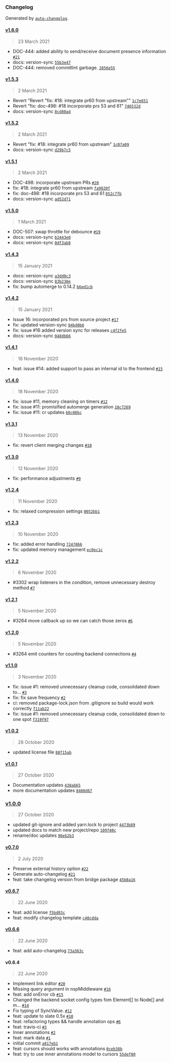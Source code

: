 ### Changelog

Generated by [`auto-changelog`](https://github.com/CookPete/auto-changelog).

#### [v1.6.0](https://github.com/docket-hq/slate-sheikah/compare/v1.5.3...v1.6.0)

> 23 March 2021

- DOC-444: added ability to send/receive document presence information [`#21`](https://github.com/docket-hq/slate-sheikah/pull/21)
- docs: version-sync [`55b3e47`](https://github.com/docket-hq/slate-sheikah/commit/55b3e474d637b9c199c4466b623779f840986c62)
- DOC-444: removed commitlint garbage. [`2856e55`](https://github.com/docket-hq/slate-sheikah/commit/2856e55e558b7688822dac11accf0ad5cc6241ab)

#### [v1.5.3](https://github.com/docket-hq/slate-sheikah/compare/v1.5.2...v1.5.3)

> 2 March 2021

- Revert "Revert "fix: #18: integrate pr60 from upstream"" [`1c7e651`](https://github.com/docket-hq/slate-sheikah/commit/1c7e65135a9a50895a1263461b51a7d23faaa666)
- Revert "fix: doc-498: #18 incorporate prs 53 and 61" [`746532d`](https://github.com/docket-hq/slate-sheikah/commit/746532db16032a894682d447a6fa556a594ce39d)
- docs: version-sync [`8cd80ad`](https://github.com/docket-hq/slate-sheikah/commit/8cd80ad482ed143e1ad0c4f436ae0212f8709515)

#### [v1.5.2](https://github.com/docket-hq/slate-sheikah/compare/v1.5.1...v1.5.2)

> 2 March 2021

- Revert "fix: #18: integrate pr60 from upstream" [`1c07a09`](https://github.com/docket-hq/slate-sheikah/commit/1c07a091ea9b37115dd48b9a7bd6afc7e5733ca7)
- docs: version-sync [`d29b7c5`](https://github.com/docket-hq/slate-sheikah/commit/d29b7c582feacb55f17a0dc012ca349e4316bbed)

#### [v1.5.1](https://github.com/docket-hq/slate-sheikah/compare/v1.5.0...v1.5.1)

> 2 March 2021

- DOC-498: incorporate upstream PRs  [`#20`](https://github.com/docket-hq/slate-sheikah/pull/20)
- fix: #18: integrate pr60 from upstream [`fa9820f`](https://github.com/docket-hq/slate-sheikah/commit/fa9820fb08c9e900b5e05ad0b6cbed3cd658ab19)
- fix: doc-498: #18 incorporate prs 53 and 61 [`852c7fb`](https://github.com/docket-hq/slate-sheikah/commit/852c7fb59c26fbec1b14ec44a7d008416c36dc30)
- docs: version-sync [`ad52d71`](https://github.com/docket-hq/slate-sheikah/commit/ad52d7199e9632d0697c7067e10dcb1d54ff99d7)

#### [v1.5.0](https://github.com/docket-hq/slate-sheikah/compare/v1.4.3...v1.5.0)

> 1 March 2021

- DOC-507: swap throttle for debounce [`#19`](https://github.com/docket-hq/slate-sheikah/pull/19)
- docs: version-sync [`b2443e0`](https://github.com/docket-hq/slate-sheikah/commit/b2443e035bf2a1f52e3dbd20197d3a22b9466a02)
- docs: version-sync [`0df3ab8`](https://github.com/docket-hq/slate-sheikah/commit/0df3ab8f047244cf651d7c80ba21657b6b8c5d74)

#### [v1.4.3](https://github.com/docket-hq/slate-sheikah/compare/v1.4.2...v1.4.3)

> 15 January 2021

- docs: version-sync [`a3dd0c3`](https://github.com/docket-hq/slate-sheikah/commit/a3dd0c337f30ef3ed73ae76db97a87f159087e70)
- docs: version-sync [`83b238e`](https://github.com/docket-hq/slate-sheikah/commit/83b238e290bf1040fb83a79d265cb61e17749133)
- fix: bump automerge to 0.14.2 [`b6ed1cb`](https://github.com/docket-hq/slate-sheikah/commit/b6ed1cb65b3aef2b6f1c98ca79c320c8d2a1cf13)

#### [v1.4.2](https://github.com/docket-hq/slate-sheikah/compare/v1.4.1...v1.4.2)

> 15 January 2021

- Issue 16: incorporated prs from source project [`#17`](https://github.com/docket-hq/slate-sheikah/pull/17)
- fix: updated version-sync [`84bd8b6`](https://github.com/docket-hq/slate-sheikah/commit/84bd8b6bc9337a37af6671ee7ed0b71457ed5c12)
- fix: issue #16 added version sync for releases [`c4f2fe5`](https://github.com/docket-hq/slate-sheikah/commit/c4f2fe5a58e1fceb788f58e248ecdfc12e11fe05)
- docs: version-sync [`048db66`](https://github.com/docket-hq/slate-sheikah/commit/048db661c139bea77ddcda5d253b838aa1a2b516)

#### [v1.4.1](https://github.com/docket-hq/slate-sheikah/compare/v1.4.0...v1.4.1)

> 18 November 2020

- feat: issue #14: added support to pass an internal id to the frontend [`#15`](https://github.com/docket-hq/slate-sheikah/pull/15)

#### [v1.4.0](https://github.com/docket-hq/slate-sheikah/compare/v1.3.1...v1.4.0)

> 18 November 2020

- fix: issue #11, memory cleaning on timers [`#12`](https://github.com/docket-hq/slate-sheikah/pull/12)
- fix: issue #11: promisified automerge generation [`18c7269`](https://github.com/docket-hq/slate-sheikah/commit/18c7269d6c0b6cb6fe11f1819407c6914d6a616b)
- fix: issue #11: cr updates [`60c08bc`](https://github.com/docket-hq/slate-sheikah/commit/60c08bc7834099c1c49e4dc757e4d47455bf4314)

#### [v1.3.1](https://github.com/docket-hq/slate-sheikah/compare/v1.3.0...v1.3.1)

> 13 November 2020

- fix: revert client merging changes [`#10`](https://github.com/docket-hq/slate-sheikah/pull/10)

#### [v1.3.0](https://github.com/docket-hq/slate-sheikah/compare/v1.2.4...v1.3.0)

> 12 November 2020

- fix: performance adjustments [`#9`](https://github.com/docket-hq/slate-sheikah/pull/9)

#### [v1.2.4](https://github.com/docket-hq/slate-sheikah/compare/v1.2.3...v1.2.4)

> 11 November 2020

- fix: relaxed compression settings [`0052bb1`](https://github.com/docket-hq/slate-sheikah/commit/0052bb1c5fd4f583bac719c2b1212650be54d399)

#### [v1.2.3](https://github.com/docket-hq/slate-sheikah/compare/v1.2.2...v1.2.3)

> 10 November 2020

- fix: added error handling [`7247866`](https://github.com/docket-hq/slate-sheikah/commit/724786663037837d825ae409de95e81cee1f0bdf)
- fix: updated memory management [`ec0ec1c`](https://github.com/docket-hq/slate-sheikah/commit/ec0ec1cf3fab7f92097cd389ae8736ff485c41ab)

#### [v1.2.2](https://github.com/docket-hq/slate-sheikah/compare/v1.2.1...v1.2.2)

> 6 November 2020

- #3302 wrap listeners in the condition, remove unnecessary destroy method [`#7`](https://github.com/docket-hq/slate-sheikah/pull/7)

#### [v1.2.1](https://github.com/docket-hq/slate-sheikah/compare/v1.2.0...v1.2.1)

> 5 November 2020

- #3264 move callback up so we can catch those zeros [`#6`](https://github.com/docket-hq/slate-sheikah/pull/6)

#### [v1.2.0](https://github.com/docket-hq/slate-sheikah/compare/v1.1.0...v1.2.0)

> 5 November 2020

- #3264 emit counters for counting backend connections [`#4`](https://github.com/docket-hq/slate-sheikah/pull/4)

#### [v1.1.0](https://github.com/docket-hq/slate-sheikah/compare/v1.0.2...v1.1.0)

> 3 November 2020

- fix: issue #1: removed unnecessary cleanup code, consolidated down to… [`#3`](https://github.com/docket-hq/slate-sheikah/pull/3)
- fix: fix save frequency [`#2`](https://github.com/docket-hq/slate-sheikah/pull/2)
- ci: removed package-lock.json from .gitignore so build would work correctly [`f11ab22`](https://github.com/docket-hq/slate-sheikah/commit/f11ab2291198ba7129b45b6104b7381e4bab9d8b)
- fix: issue #1: removed unnecessary cleanup code, consolidated down to one spot [`f319f97`](https://github.com/docket-hq/slate-sheikah/commit/f319f97efff394e29e17da7e8774c8e359f4997f)

#### [v1.0.2](https://github.com/docket-hq/slate-sheikah/compare/v1.0.1...v1.0.2)

> 28 October 2020

- updated license file [`88f15ab`](https://github.com/docket-hq/slate-sheikah/commit/88f15abbdb1dd859858e2b110666fb4e892ffc35)

#### [v1.0.1](https://github.com/docket-hq/slate-sheikah/compare/v1.0.0...v1.0.1)

> 27 October 2020

- Documentation updates [`438ab65`](https://github.com/docket-hq/slate-sheikah/commit/438ab650ca4c274eef7fb011693e6fc1588614f4)
- more documentation updates [`8460d67`](https://github.com/docket-hq/slate-sheikah/commit/8460d67ad93a1a1c9f00d108cc21f27879764fdd)

### [v1.0.0](https://github.com/docket-hq/slate-sheikah/compare/v0.7.0...v1.0.0)

> 27 October 2020

- updated git-ignore and added yarn.lock to project [`4473b89`](https://github.com/docket-hq/slate-sheikah/commit/4473b895f8e8f8c4b9175b6e3e8a1a7f16be2f15)
- updated docs to match new project/repo [`109f40c`](https://github.com/docket-hq/slate-sheikah/commit/109f40c129710a6146fe6c571967a78a0476b54e)
- rename/doc updates [`96eb2b3`](https://github.com/docket-hq/slate-sheikah/commit/96eb2b3b77f2c92d2f94a9cf696ee1c1dbfe83fa)

#### [v0.7.0](https://github.com/docket-hq/slate-sheikah/compare/v0.6.7...v0.7.0)

> 2 July 2020

- Preserve external history option [`#22`](https://github.com/docket-hq/slate-sheikah/pull/22)
- Generate auto-changelog [`#21`](https://github.com/docket-hq/slate-sheikah/pull/21)
- feat: take changelog version from bridge package [`45b8a16`](https://github.com/docket-hq/slate-sheikah/commit/45b8a16ef57e582a617c7f6284de697a90e16030)

#### [v0.6.7](https://github.com/docket-hq/slate-sheikah/compare/v0.6.6...v0.6.7)

> 22 June 2020

- feat: add license [`f5bd03c`](https://github.com/docket-hq/slate-sheikah/commit/f5bd03cf27a1c620c69e6823b433963aea84610e)
- feat: modify changelog template [`c40cdda`](https://github.com/docket-hq/slate-sheikah/commit/c40cdda45d478b733f195058ef7b239bbb476aeb)

#### [v0.6.6](https://github.com/docket-hq/slate-sheikah/compare/v0.6.4...v0.6.6)

> 22 June 2020

- feat: add auto-changelog [`73a363c`](https://github.com/docket-hq/slate-sheikah/commit/73a363c8b3c0839046c255774580143eee6e1ee8)

#### v0.6.4

> 22 June 2020

- Implement link editor [`#20`](https://github.com/docket-hq/slate-sheikah/pull/20)
- Missing query argument in nspMiddleware [`#16`](https://github.com/docket-hq/slate-sheikah/pull/16)
- feat: add onError cb [`#15`](https://github.com/docket-hq/slate-sheikah/pull/15)
- Changed the backend socket config types fom Element[] to Node[] and m… [`#14`](https://github.com/docket-hq/slate-sheikah/pull/14)
- Fix typing of SyncValue. [`#12`](https://github.com/docket-hq/slate-sheikah/pull/12)
- feat: update to slate 0.5x [`#10`](https://github.com/docket-hq/slate-sheikah/pull/10)
- feat: refactoring types && handle annotation ops [`#6`](https://github.com/docket-hq/slate-sheikah/pull/6)
- feat: travis-ci [`#3`](https://github.com/docket-hq/slate-sheikah/pull/3)
- Inner annotations [`#2`](https://github.com/docket-hq/slate-sheikah/pull/2)
- feat: mark data [`#1`](https://github.com/docket-hq/slate-sheikah/pull/1)
- initial commit [`a817eb1`](https://github.com/docket-hq/slate-sheikah/commit/a817eb1cebf296495099e67a7939e7a09f0e5b48)
- feat: cursors should works with annotations [`0ceb38b`](https://github.com/docket-hq/slate-sheikah/commit/0ceb38bbfd26d90e2b712ea450badbdb8b5c7b52)
- feat: try to use inner annotations model to cursors [`55def80`](https://github.com/docket-hq/slate-sheikah/commit/55def80703584964234b6fe8c5a73a3c2f05352f)
